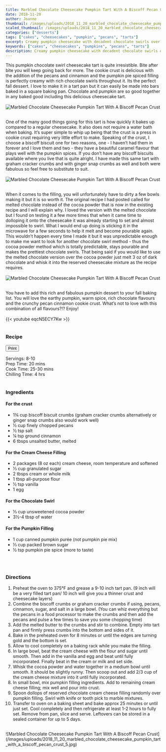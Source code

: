 ```yaml
---
title: Marbled Chocolate Cheesecake Pumpkin Tart With A Biscoff Pecan Crust
date: 2018-11-20
author: Joanne
thumbnail: /images/uploads/2018_11_20_marbled_chocolate_cheesecake_pumpkin_tart_with_a_biscoff_pecan_crust_1.jpg
scaled_thumbnail: /images/uploads/2018_11_20_marbled_chocolate_cheesecake_pumpkin_tart_with_a_biscoff_pecan_crust_0.jpg
categories: ["desserts"]
tags: ["cakes", "cheesecakes", "pumpkin", "pecans", "tarts"]
excerpt: Creamy pumpkin cheesecake with decadent chocolate swirls over a crispy caramel biscuit crust
keywords: ["cakes", "cheesecakes", "pumpkins", "pecans", "tarts"]
description: Creamy pumpkin cheesecake with decadent chocolate swirls over a crispy caramel biscuit crust. This pumpkin cheesecake is super quick and super delicious.
---
```


This pumpkin chocolate swirl cheesecake tart is quite irresistible. Bite after bite you will keep going back for more. The cookie crust is delicious with the addition of the pecans and cinnamon and the pumpkin pie spiced filling is perfectly creamy with rich chocolate swirls throughout it. Its the perfect fall dessert. I love to make it in a tart pan but it can easily be made into bars baked in a square baking pan. Chocolate  and pumpkin are so good together in any baked good including this delicious cheesecake tart. 
</br>
</br>
![Marbled Chocolate Cheesecake Pumpkin Tart With A Biscoff Pecan Crust](/images/uploads/2018_11_20_marbled_chocolate_cheesecake_pumpkin_tart_with_a_biscoff_pecan_crust_2.jpg)
</br>
</br>

One of the many good things going for this tart is how quickly it bakes up compared to a regular cheesecake. It also does not require a water bath when baking.  It’s super simple to whip up being that the crust is a press in cookie crust requiring very little effort to make. Speaking of the crust, I choose a biscoff biscuit one for two reasons, one - I haven’t had them in forever and I love them and two - they have a beautiful caramel flavour that plays well with the pumpkin spices. If you don’t have any biscoff biscuits available where you live that is quite alright. I have made this same tart with graham cracker crumbs and with ginger snap crumbs as well and both were fabulous so feel free to substitute to suit. 
</br>
</br>
![Marbled Chocolate Cheesecake Pumpkin Tart With A Biscoff Pecan Crust](/images/uploads/2018_11_20_marbled_chocolate_cheesecake_pumpkin_tart_with_a_biscoff_pecan_crust_3.jpg)
</br>
</br>

When it comes to the filling, you will unfortunately have to dirty a few bowls making it but it is so worth it. The original recipe I had posted called for melted chocolate instead of the cocoa powder that is now in the existing recipe and I will explain why. I loved the version with the melted chocolate but I found on testing it a few more times that when it came time to dolloping it onto the cheesecake it was already starting to set and almost impossible to swirl. What I would end up doing is sticking it in the microwave for a few seconds to help it melt and become pourable again. This wouldn’t happen every time I made it but it was unpredictable enough to make me want to look for another chocolate swirl method - thus the cocoa powder method which is totally predictable, stays pourable and makes the prettiest chocolate swirls. That being said if you would like to use the melted chocolate version over the cocoa powder just melt 3 oz of dark chocolate and whisk it into the reserved cheesecake mixture as the recipe requires.
</br>
</br>
![Marbled Chocolate Cheesecake Pumpkin Tart With A Biscoff Pecan Crust](/images/uploads/2018_11_20_marbled_chocolate_cheesecake_pumpkin_tart_with_a_biscoff_pecan_crust_4.jpg)
</br>
</br>

You have to add this rich and fabulous pumpkin dessert to your fall baking list. You will love the earthy pumpkin, warm spice, rich chocolate flavours and the crunchy pecan cinnamon cookie crust. What’s not to love with this combination of all flavours?!? Enjoy!
</br>
</br>
{{< youtube eqcN5ECY7Kw >}}
</br>
</br>
</span>

### Recipe
<div print_button><form>
<input type="button" value="Print" class="btn__print" onClick="window.print()">
</form></div>

<div>Servings: <span itemprop="recipeYield">8-10</div>
<div>Prep Time: <meta itemprop="prepTime" content="PT20M">20 mins</div>
<div>Cook Time: <meta itemprop="cookTime" content="PT30M">25-30 mins</div>
<div>Chilling Time: 4 hrs</div>
</br>

### Ingredients

#### For the crust

* <span itemprop="recipeIngredient">1&frac34; cup biscoff biscuit crumbs (graham cracker crumbs alternatively or ginger snap </span>crumbs also would work well)
* <span itemprop="recipeIngredient">½ cup finely chopped pecans</span>
* <span itemprop="recipeIngredient">½ tsp salt</span>
* <span itemprop="recipeIngredient">¼ tsp ground cinnamon</span>
* <span itemprop="recipeIngredient">6 tbsps unsalted butter, melted</span>

#### For the Cream Cheese Filling

* <span itemprop="recipeIngredient">2 packages (8 oz each) cream cheese, room temperature and softened </span>
* <span itemprop="recipeIngredient">⅓ cup granulated sugar</span>
* <span itemprop="recipeIngredient">2 tbsps cream or whole milk </span>
* <span itemprop="recipeIngredient">1 tbsp all-purpose flour</span>
* <span itemprop="recipeIngredient">½ tsp vanilla</span>
* <span itemprop="recipeIngredient">1 egg</span>

#### For the Chocolate Swirl

* <span itemprop="recipeIngredient">⅓ cup unsweetened cocoa powder </span>
* <span itemprop="recipeIngredient">3½-4 tbsp of water </span>

#### For the Pumpkin Filling

* <span itemprop="recipeIngredient">1 cup canned pumpkin purée (not pumpkin pie mix)</span>
* <span itemprop="recipeIngredient">⅓ cup packed brown sugar</span>
* <span itemprop="recipeIngredient">½ tsp pumpkin pie spice (more to taste)</span>
</br>
</br>

### Directions

1.	Preheat the oven to 375°F and grease a 9-10 inch tart pan. (9 inch will be a very filled tart pan/ 10 inch will give you a thinner crust and cheesecake layers)
2.	Combine the biscoff crumbs or graham cracker crumbs if using, pecans, cinnamon, sugar, and salt in a large bowl. (You can whiz everything but the pecans in a food processor to make the crumbs and then add the pecans and pulse a few times to save you some chopping time)
3.	Add the melted butter to the crumbs and stir to combine. Empty into tart pan and firmly press crumbs into the bottom and sides of it. 
4.	Bake in the preheated oven for 8 minutes or until the edges are turning gold and the bottom is set.
5.	Allow to cool completely on a baking rack while you make the filling.
6.	In large bowl, beat the cream cheese with the flour and sugar until smooth. Then add in the vanilla and egg and beat until fully incorporated. Finally beat in the cream or milk and set side.
7.	Whisk the cocoa powder and water together in a medium bowl until smooth. It should be slightly runny. Then scoop out and add 2/3 cup of the cream cheese mixture into it until fully incorporated. 
8.	In small bowl, mix pumpkin filling ingredients. Add to remaining cream cheese filling; mix well and pour into crust.
9.	Spoon dollops of reserved chocolate cream cheese filling randomly over pumpkin filling. Swirl with knife or tooth pick to marble mixtures.
10.	Transfer to oven on a baking sheet and bake approx 25 minutes or until just set. Cool completely and then refrigerate at least 1-2 hours to fully set. Remove from pan, slice and serve. Leftovers can be stored in a sealed container for up to 5 days. 

</br>
![Marbled Chocolate Cheesecake Pumpkin Tart With A Biscoff Pecan Crust](/images/uploads/2018_11_20_marbled_chocolate_cheesecake_pumpkin_tart_with_a_biscoff_pecan_crust_5.jpg)
